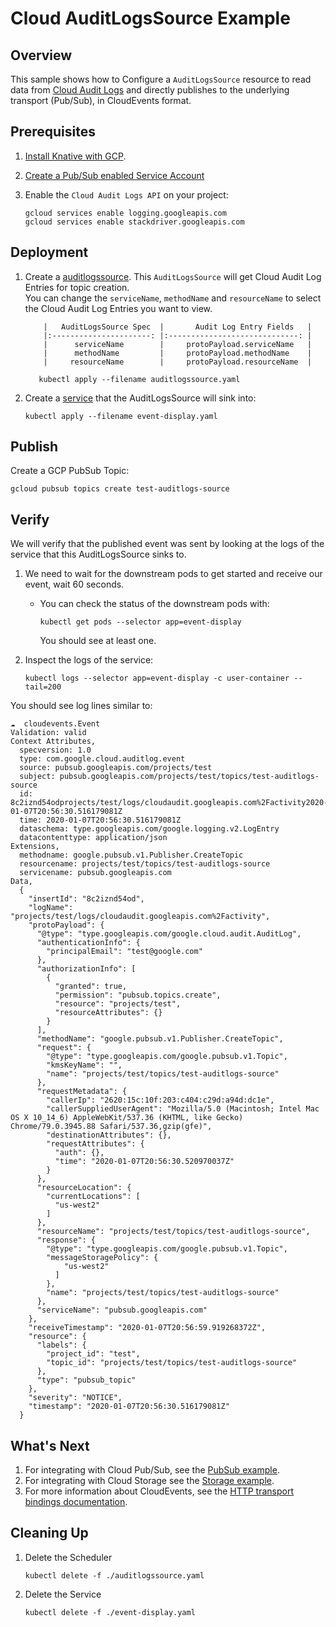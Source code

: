 # Cloud AuditLogsSource Example

## Overview

This sample shows how to Configure a `AuditLogsSource` resource to 
read data from [Cloud Audit Logs](https://cloud.google.com/logging/docs/audit/) and directly publishes to the underlying transport (Pub/Sub), 
in CloudEvents format.

## Prerequisites

1. [Install Knative with GCP](../install/README.md).

1. [Create a Pub/Sub enabled Service Account](../install/pubsub-service-account.md)

1. Enable the `Cloud Audit Logs API` on your project:

   ```shell
   gcloud services enable logging.googleapis.com 
   gcloud services enable stackdriver.googleapis.com 
   ```

## Deployment

1. Create a [auditlogssource](./auditlogssource.yaml). This `AuditLogsSource` will get Cloud Audit Log Entries for topic creation.  
   You can change the `serviceName`, `methodName` and `resourceName` to select the Cloud Audit Log Entries you want to view.
    
           |   AuditLogsSource Spec  |       Audit Log Entry Fields   |
           |:----------------------: |:-----------------------------: |
           |      serviceName        |     protoPayload.serviceName   |
           |      methodName         |     protoPayload.methodName    |
           |     resourceName        |     protoPayload.resourceName  |
   
   ```shell
      kubectl apply --filename auditlogssource.yaml
   ```    


1. Create a [service](./event-display.yaml) that the AuditLogsSource will sink into:

   ```shell
   kubectl apply --filename event-display.yaml
   ```
   
## Publish

Create a GCP PubSub Topic:

   ```shell
   gcloud pubsub topics create test-auditlogs-source
   ```


## Verify

We will verify that the published event was sent by looking at the logs of the
service that this AuditLogsSource sinks to.

1. We need to wait for the downstream pods to get started and receive our event,
   wait 60 seconds.

   - You can check the status of the downstream pods with:

     ```shell
     kubectl get pods --selector app=event-display
     ```

     You should see at least one.

1. Inspect the logs of the service:

   ```shell
   kubectl logs --selector app=event-display -c user-container --tail=200
   ```

You should see log lines similar to:

```shell
☁️  cloudevents.Event
Validation: valid
Context Attributes,
  specversion: 1.0
  type: com.google.cloud.auditlog.event
  source: pubsub.googleapis.com/projects/test
  subject: pubsub.googleapis.com/projects/test/topics/test-auditlogs-source
  id: 8c2iznd54odprojects/test/logs/cloudaudit.googleapis.com%2Factivity2020-01-07T20:56:30.516179081Z
  time: 2020-01-07T20:56:30.516179081Z
  dataschema: type.googleapis.com/google.logging.v2.LogEntry
  datacontenttype: application/json
Extensions,
  methodname: google.pubsub.v1.Publisher.CreateTopic
  resourcename: projects/test/topics/test-auditlogs-source
  servicename: pubsub.googleapis.com
Data,
  {
    "insertId": "8c2iznd54od",
    "logName": "projects/test/logs/cloudaudit.googleapis.com%2Factivity",
    "protoPayload": {
      "@type": "type.googleapis.com/google.cloud.audit.AuditLog",
      "authenticationInfo": {
        "principalEmail": "test@google.com"
      },
      "authorizationInfo": [
        {
          "granted": true,
          "permission": "pubsub.topics.create",
          "resource": "projects/test",
          "resourceAttributes": {}
        }
      ],
      "methodName": "google.pubsub.v1.Publisher.CreateTopic",
      "request": {
        "@type": "type.googleapis.com/google.pubsub.v1.Topic",
        "kmsKeyName": "",
        "name": "projects/test/topics/test-auditlogs-source"
      },
      "requestMetadata": {
        "callerIp": "2620:15c:10f:203:c404:c29d:a94d:dc1e",
        "callerSuppliedUserAgent": "Mozilla/5.0 (Macintosh; Intel Mac OS X 10_14_6) AppleWebKit/537.36 (KHTML, like Gecko) Chrome/79.0.3945.88 Safari/537.36,gzip(gfe)",
        "destinationAttributes": {},
        "requestAttributes": {
          "auth": {},
          "time": "2020-01-07T20:56:30.520970037Z"
        }
      },
      "resourceLocation": {
        "currentLocations": [
          "us-west2"
        ]
      },
      "resourceName": "projects/test/topics/test-auditlogs-source",
      "response": {
        "@type": "type.googleapis.com/google.pubsub.v1.Topic",
        "messageStoragePolicy": {
            "us-west2"
          ]
        },
        "name": "projects/test/topics/test-auditlogs-source"
      },
      "serviceName": "pubsub.googleapis.com"
    },
    "receiveTimestamp": "2020-01-07T20:56:59.919268372Z",
    "resource": {
      "labels": {
        "project_id": "test",
        "topic_id": "projects/test/topics/test-auditlogs-source"
      },
      "type": "pubsub_topic"
    },
    "severity": "NOTICE",
    "timestamp": "2020-01-07T20:56:30.516179081Z"
  }
```

## What's Next

1. For integrating with Cloud Pub/Sub, see the [PubSub example](../pubsub/README.md).
1. For integrating with Cloud Storage see the [Storage example](../storage/README.md).
1. For more information about CloudEvents, see the [HTTP transport bindings documentation](https://github.com/cloudevents/spec).

## Cleaning Up

1. Delete the Scheduler

    ```shell
    kubectl delete -f ./auditlogssource.yaml
    ```
1. Delete the Service    
    
    ```shell
    kubectl delete -f ./event-display.yaml
    ```

